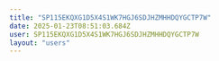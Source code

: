 ```yaml
---
title: "SP115EKQXG1D5X4S1WK7HGJ6SDJHZMHHDQYGCTP7W"
date: 2025-01-23T08:51:03.684Z
user: SP115EKQXG1D5X4S1WK7HGJ6SDJHZMHHDQYGCTP7W
layout: "users"
---
```

    